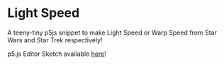 # Light Speed
A teeny-tiny p5js snippet to make Light Speed or Warp Speed from Star Wars and Star Trek respectively!

p5.js Editor Sketch available [here](https://editor.p5js.org/bluelhf/sketches/cNrgCKMuL)!
